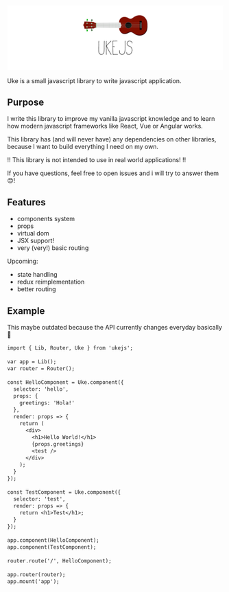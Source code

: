 ![UkeJS Logo](assets/logo.png)

Uke is a small javascript library to write javascript application.

## Purpose

I write this library to improve my vanilla javascript knowledge and to learn
how modern javascript frameworks like React, Vue or Angular works.

This library has (and will never have) any dependencies on other libraries, because I want to build everything I need on my own.

‼ This library is not intended to use in real world applications! ‼

If you have questions, feel free to open issues and i will try to answer them 😊!

## Features

* components system
* props
* virtual dom
* JSX support!
* very (very!) basic routing

Upcoming:

* state handling
* redux reimplementation
* better routing

## Example

This maybe outdated because the API currently changes everyday basically 🤷

```
import { Lib, Router, Uke } from 'ukejs';

var app = Lib();
var router = Router();

const HelloComponent = Uke.component({
  selector: 'hello',
  props: {
    greetings: 'Hola!'
  },
  render: props => {
    return (
      <div>
        <h1>Hello World!</h1>
        {props.greetings}
        <test />
      </div>
    );
  }
});

const TestComponent = Uke.component({
  selector: 'test',
  render: props => {
    return <h1>Test</h1>;
  }
});

app.component(HelloComponent);
app.component(TestComponent);

router.route('/', HelloComponent);

app.router(router);
app.mount('app');
```

